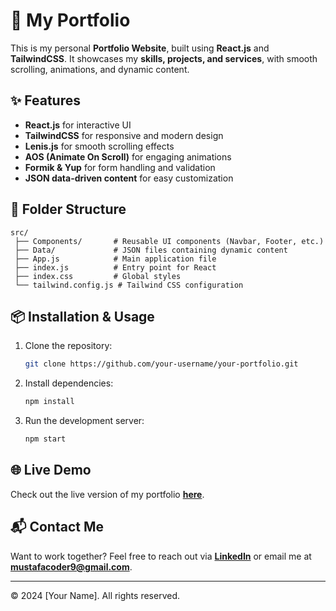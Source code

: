 # 🚀 My Portfolio

This is my personal **Portfolio Website**, built using **React.js** and **TailwindCSS**. It showcases my **skills, projects, and services**, with smooth scrolling, animations, and dynamic content.

## ✨ Features

- **React.js** for interactive UI
- **TailwindCSS** for responsive and modern design
- **Lenis.js** for smooth scrolling effects
- **AOS (Animate On Scroll)** for engaging animations
- **Formik & Yup** for form handling and validation
- **JSON data-driven content** for easy customization

## 📁 Folder Structure

```
src/
 ├── Components/       # Reusable UI components (Navbar, Footer, etc.)
 ├── Data/             # JSON files containing dynamic content
 ├── App.js            # Main application file
 ├── index.js          # Entry point for React
 ├── index.css         # Global styles
 └── tailwind.config.js # Tailwind CSS configuration
```

## 📦 Installation & Usage

1. Clone the repository:
   ```sh
   git clone https://github.com/your-username/your-portfolio.git
   ```
2. Install dependencies:
   ```sh
   npm install
   ```
3. Run the development server:
   ```sh
   npm start
   ```

## 🌐 Live Demo

Check out the live version of my portfolio **[here](https://my-portfolio-eight-xi-42.vercel.app/)**.

## 📬 Contact Me

Want to work together? Feel free to reach out via **[LinkedIn](https://www.linkedin.com/in/sh3dowone1/)** or email me at **mustafacoder9@gmail.com**.

---

© 2024 [Your Name]. All rights reserved.
